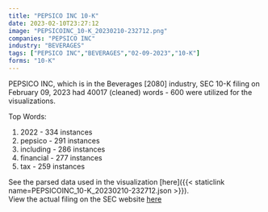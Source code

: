 ```yaml
---
title: "PEPSICO INC 10-K"
date: 2023-02-10T23:27:12
image: "PEPSICOINC_10-K_20230210-232712.png"
companies: "PEPSICO INC"
industry: "BEVERAGES"
tags: ["PEPSICO INC","BEVERAGES","02-09-2023","10-K"]
forms: "10-K"
---
```

PEPSICO INC, which is in the Beverages [2080] industry, SEC 10-K filing on February 09, 2023 had 40017 (cleaned) words - 600 were utilized for the visualizations.

Top Words:
1. 2022 - 334 instances
2. pepsico - 291 instances
3. including - 286 instances
4. financial - 277 instances
5. tax - 259 instances


See the parsed data used in the visualization [here]({{< staticlink name=PEPSICOINC_10-K_20230210-232712.json >}}).  
View the actual filing on the SEC website [here](https://www.sec.gov/Archives/edgar/data/77476/0000077476-23-000007.txt)
